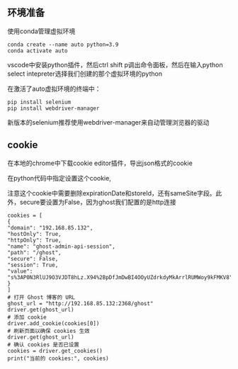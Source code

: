 ## 环境准备

使用conda管理虚拟环境

```
conda create --name auto python=3.9
conda activate auto
```

vscode中安装python插件，然后ctrl shift p调出命令面板，然后在输入python select intepreter选择我们创建的那个虚拟环境的python

在激活了auto虚拟环境的终端中：

```
pip install selenium
pip install webdriver-manager
```

新版本的selenium推荐使用webdriver-manager来自动管理浏览器的驱动

## cookie

在本地的chrome中下载cookie editor插件，导出json格式的cookie

在python代码中指定设置这个cookie,

注意这个cookie中需要删除expirationDate和storeId，还有sameSite字段。此外，secure要设置为False，因为ghost我们配置的是http连接

```
cookies = [
{
"domain": "192.168.85.132",
"hostOnly": True,
"httpOnly": True,
"name": "ghost-admin-api-session",
"path": "/ghost",
"secure": False,
"session": True,
"value": "s%3AP0N3RlUJ9O3VJDT8hLz.X94%2BpDfJmDwBI4OOyUZdrkdyMkArrlRUMWoy9kFMKV8"
}
]
# 打开 Ghost 博客的 URL
ghost_url = "http://192.168.85.132:2368/ghost"
driver.get(ghost_url)
# 添加 cookie
driver.add_cookie(cookies[0]) 
# 刷新页面以确保 cookies 生效
driver.get(ghost_url)
# 确认 cookies 是否已设置
cookies = driver.get_cookies()
print("当前的 cookies:", cookies)
```

